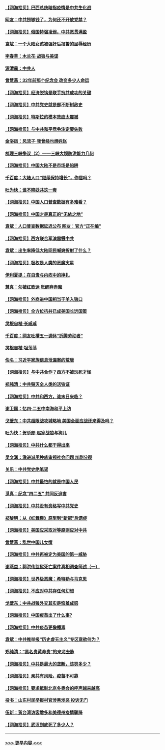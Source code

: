 #### [【网海拾贝】巴西总统暗指疫情是中共生化战](../pages/nsc993/n12938999.md?t=05120701) 
#### [网友：中共捞够钱了，为何还不开放党禁？](../pages/nsc993/n12938952.md?t=05120701) 
#### [【网海拾贝】俄国恃强凌弱，中共恶贯满盈](../pages/nsc993/n12936626.md?t=05120701) 
#### [袁斌：一个大陆女孩被强奸后报警的屈辱经历](../pages/nsc993/n12936547.md?t=05120701) 
#### [李春草：木兰花·战狼与美谍](../pages/nsc993/n12935995.md?t=05120701) 
#### [源清晨：中共人](../pages/nsc993/n12935589.md?t=05120701) 
#### [曾慧燕：32年前那个纪念会 改变多少人命运](../pages/nsc993/n12934233.md?t=05120701) 
#### [【网海拾贝】经济脱钩是联手抗共成功的关键](../pages/nsc993/n12934176.md?t=05120701) 
#### [【网海拾贝】中共党史就是部不断树敌史](../pages/nsc993/n12932844.md?t=05120701) 
#### [【网海拾贝】特斯拉的模本效应太震撼](../pages/nsc993/n12925626.md?t=05120701) 
#### [【网海拾贝】与中共和平竞争注定要失败](../pages/nsc993/n12923326.md?t=05120701) 
#### [金浴凤：风流子‧我曾经也想姓赵](../pages/nsc993/n12920911.md?t=05120701) 
#### [梳理三峡争议（2）——三峡大坝防洪能力几何](../pages/nsc993/n12920173.md?t=05120701) 
#### [【网海拾贝】中国大陆不是市场是陷阱](../pages/nsc993/n12920143.md?t=05120701) 
#### [千百度：大陆人口“继续保持增长”，你信吗？](../pages/nsc993/n12918946.md?t=05120701) 
#### [吐为快：谁不晓妖共这一套](../pages/nsc993/n12918941.md?t=05120701) 
#### [【网海拾贝】中国人口普查数据有多难看？](../pages/nsc993/n12917822.md?t=05120701) 
#### [【网海拾贝】中国才是真正的“无依之地”](../pages/nsc993/n12915845.md?t=05120701) 
#### [袁斌：人口普查数据延迟公布 网友：官方“正在编”](../pages/nsc993/n12915748.md?t=05120701) 
#### [【网海拾贝】西方联合军演震慑中共](../pages/nsc993/n12913466.md?t=05120701) 
#### [袁斌：出生率降低大陆网民喊爽折射了什么？](../pages/nsc993/n12913365.md?t=05120701) 
#### [【网海拾贝】极权是人类的恶魔灾星](../pages/nsc993/n12910697.md?t=05120701) 
#### [伊利夏提：在自责与内疚中的挣扎](../pages/nsc993/n12910493.md?t=05120701) 
#### [慧真：勿被红歌迷 觉醒弃赤魔](../pages/nsc993/n12910485.md?t=05120701) 
#### [【网海拾贝】外商进中国相当于羊入狼口](../pages/nsc993/n12908274.md?t=05120701) 
#### [【网海拾贝】全方位抗共已成美国长远国策](../pages/nsc993/n12906878.md?t=05120701) 
#### [灵根自植‧长戚戚](../pages/nsc993/n12905585.md?t=05120701) 
#### [千百度：网友吐槽五一调休“折腾劳动者”](../pages/nsc993/n12905934.md?t=05120701) 
#### [灵根自植‧坦荡荡](../pages/nsc993/n12905562.md?t=05120701) 
#### [佚名：习近平家族信息泄漏案的荒唐](../pages/nsc993/n12904705.md?t=05120701) 
#### [【网海拾贝】与中共合作？西方不被玩死才怪](../pages/nsc993/n12903873.md?t=05120701) 
#### [郑纯清：中共毁灭全人类的活铁证](../pages/nsc993/n12903785.md?t=05120701) 
#### [【网海拾贝】中共和西方，谁末日来临？](../pages/nsc993/n12903482.md?t=05120701) 
#### [谢卫国：忆四‧二五中南海和平上访](../pages/nsc993/n12902192.md?t=05120701) 
#### [戈壁东：中共超限战攻城略地 美国全面应战还来得及吗？](../pages/nsc993/n12902297.md?t=05120701) 
#### [吐为快：贺骄郎‧赵家战狼与狗儿](../pages/nsc993/n12902280.md?t=05120701) 
#### [【网海拾贝】中共什么都干得出来](../pages/nsc993/n12897500.md?t=05120701) 
#### [吴文渊：激进派用种族审视社会问题 加剧分裂](../pages/nsc993/n12893881.md?t=05120701) 
#### [关乐：中共党史绝笔谣](../pages/nsc993/n12897270.md?t=05120701) 
#### [【网海拾贝】中共最怕的就是中国人民](../pages/nsc993/n12894705.md?t=05120701) 
#### [觅真：纪念“四二五” 共同反迫害](../pages/nsc993/n12894553.md?t=05120701) 
#### [【网海拾贝】中共没有资格写中共党史](../pages/nsc993/n12892231.md?t=05120701) 
#### [郑黎明：从《红舞鞋》原型到“新冠”后遗症](../pages/nsc993/n12890469.md?t=05120701) 
#### [【网海拾贝】美国应采取对等原则应对中共](../pages/nsc993/n12889176.md?t=05120701) 
#### [曾慧燕：乱世中国儿女情](../pages/nsc993/n12887931.md?t=05120701) 
#### [【网海拾贝】中共再被定为美国的第一威胁](../pages/nsc993/n12887580.md?t=05120701) 
#### [谢燕益：郭洪伟监狱死亡案件真相调查简述（一）](../pages/nsc993/n12885648.md?t=05120701) 
#### [【网海拾贝】世界级恶魔：希特勒与马克思](../pages/nsc993/n12884062.md?t=05120701) 
#### [【网海拾贝】不应对中共存任何幻想](../pages/nsc993/n12881460.md?t=05120701) 
#### [戈壁东：中共战狼外交其实是恼羞成怒](../pages/nsc993/n12880392.md?t=05120701) 
#### [【网海拾贝】中国疫苗出了什么事?](../pages/nsc993/n12879124.md?t=05120701) 
#### [【网海拾贝】中共疫苗更像播毒](../pages/nsc993/n12876631.md?t=05120701) 
#### [袁斌：中共推举报“历史虚无主义”专区意欲何为？](../pages/nsc993/n12876530.md?t=05120701) 
#### [郑纯清：“黑名贵黄命贵”的来龙去脉](../pages/nsc993/n12875589.md?t=05120701) 
#### [【网海拾贝】中共是最大的垄断，该罚多少？](../pages/nsc993/n12874006.md?t=05120701) 
#### [【网海拾贝】亲共有风险，疫苗不可靠](../pages/nsc993/n12872224.md?t=05120701) 
#### [【网海拾贝】要求抵制北京冬奥会的呼声越来越高](../pages/nsc993/n12868962.md?t=05120701) 
#### [投书：山东村民举报村官涉黑涉恶 投诉无门](../pages/nsc993/n12869726.md?t=05120701) 
#### [伍新：贺台湾访客增多和美德州疫情骤降](../pages/nsc993/n12865651.md?t=05120701) 
#### [【网海拾贝】武汉到底死了多少人？](../pages/nsc993/n12863707.md?t=05120701) 

----
#### [ >>> 更早内容 <<< ](../indexes/nsc993-earlier.md)
